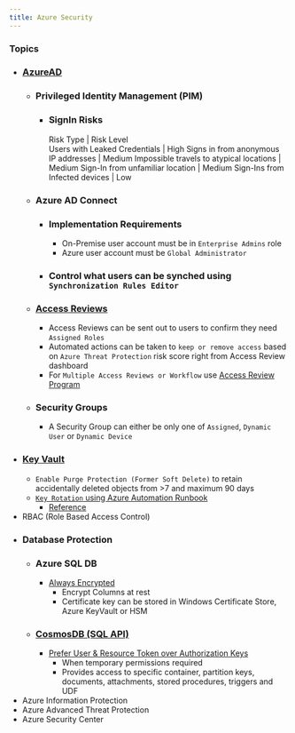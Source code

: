 ```yaml
---
title: Azure Security
---
```


### Topics
- ### [AzureAD](../AzureAD)
  - ### Privileged Identity Management (PIM)
    - ### SignIn Risks
    
      Risk Type	                                |   Risk Level	
      Users with Leaked Credentials             |	High
      Signs in from anonymous IP addresses      | Medium
      Impossible travels to atypical locations  | Medium
      Sign-In from unfamiliar location          | Medium
      Sign-Ins from Infected devices            | Low
      
  - ### Azure AD Connect
    - ### Implementation Requirements
        - On-Premise user account must be in `Enterprise Admins` role
        - Azure user account must be `Global Administrator`
    - ### Control what users can be synched using `Synchronization Rules Editor`
  - ### [Access Reviews](../AzureAD/AccessReviews)
    - Access Reviews can be sent out to users to confirm they need `Assigned Roles`
    - Automated actions can be taken to `keep or remove access` based on `Azure Threat Protection` risk score 
      right from Access Review dashboard
    - For `Multiple Access Reviews or Workflow` use [Access Review Program](../AzureAD/AccessReviewProgram)  
  - ### Security Groups
    - A Security Group can either be only one of `Assigned`, `Dynamic User` or `Dynamic Device`
- ### [Key Vault](../KeyVault)
  - `Enable Purge Protection (Former Soft Delete)` to retain accidentally deleted objects from >7 and maximum 90 days
  - [`Key Rotation` using Azure Automation Runbook](../KeyVault/KeyRotationWithRunbook)
    - [Reference](https://docs.microsoft.com/en-us/azure/key-vault/secrets/tutorial-rotation-dual#key-rotation-using-azure-automation)
- RBAC (Role Based Access Control)
- ### Database Protection
    - ### Azure SQL DB
      - [Always Encrypted](https://docs.microsoft.com/en-us/azure/azure-sql/database/always-encrypted-certificate-store-configure)
        - Encrypt Columns at rest
        - Certificate key can be stored in Windows Certificate Store, Azure KeyVault or HSM
    - ### [CosmosDB (SQL API)](../CosmosDB)
        - [Prefer User & Resource Token over Authorization Keys](../CosmosDB/ResourceToken)
            - When temporary permissions required
            - Provides access to specific container, partition keys, documents, attachments, stored procedures, triggers and UDF
- Azure Information Protection
- Azure Advanced Threat Protection
- Azure Security Center

